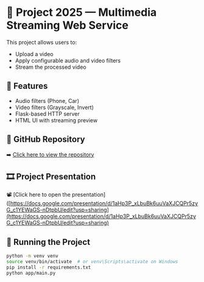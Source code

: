 # 🎵 Project 2025 — Multimedia Streaming Web Service

This project allows users to:
- Upload a video
- Apply configurable audio and video filters
- Stream the processed video

## 🔧 Features

- Audio filters (Phone, Car)
- Video filters (Grayscale, Invert)
- Flask-based HTTP server
- HTML UI with streaming preview

## 👾 GitHub Repository

➡️ [Click here to view the repository](https://github.com/Ru1naR/MMS_project_2025-s270470)

## 🎞️ Project Presentation

📽️ [Click here to open the presentation]([https://docs.google.com/presentation/d/1aHp3P_xLbuBk6uuVaXJCQPr5zyG_c1YEWaGS-nDtpbU/edit?usp=sharing](https://docs.google.com/presentation/d/1aHp3P_xLbuBk6uuVaXJCQPr5zyG_c1YEWaGS-nDtpbU/edit?usp=sharing)


## 🚀 Running the Project

```bash
python -m venv venv
source venv/bin/activate  # or venv\Scripts\activate on Windows
pip install -r requirements.txt
python app/main.py
